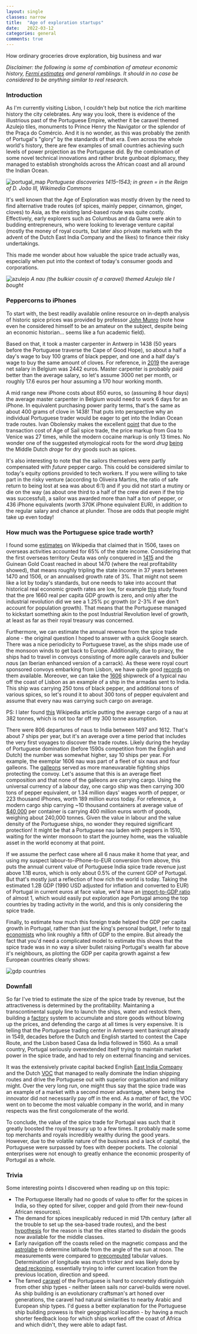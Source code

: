 ```yaml
---
layout: single
classes: narrow
title:  "Age of exploration startups"
date:   2022-03-12
categories: general
comments: true
---
```


How ordinary groceries drove exploration, big business and war

*Disclaimer: the following is some of combination of amateur economic history, [Fermi estimates](https://en.wikipedia.org/wiki/Fermi_problem) and general ramblings. It should in no case be considered to be anything similar to real research.*

### Introduction

As I'm currently visiting Lisbon, I couldn't help but notice the rich maritime history the city celebrates. Any way you look, there is evidence of the illustrious past of the Portuguese Empire, whether it be caravel themed Azulejo tiles, monuments to Prince Henry the Navigator or the splendor of the Praça do Comércio. And it is no wonder, as this was probably the zenith of Portugal's "glory" by the standards of that era. Even across the whole world's history, there are few examples of small countries achieving such levels of power projection as the Portuguese did. By the combination of some novel technical innovations and rather brute gunboat diplomacy, they managed to establish strongholds across the African coast and all around the Indian Ocean. 

![portugal_map](https://upload.wikimedia.org/wikipedia/commons/7/7d/Descobrimentos_e_explora%C3%A7%C3%B5es_portuguesesV2.png)
*Portuguese discoveries 1415–1543; in green = in the Reign of D. João III, Wikimedia Commons*

It's well known that the Age of Exploration was mostly driven by the need to find alternative trade routes (of spices, mainly pepper, cinnamon, ginger, cloves) to Asia, as the existing land-based route was quite costly. Effectively, early explorers such as Columbus and da Gama were akin to budding entrepreneurs, who were looking to leverage venture capital (mostly the money of royal courts, but later also private markets with the advent of the Dutch East India Company and the likes) to finance their risky undertakings.

This made me wonder about how valuable the spice trade actually was, especially when put into the context of today's consumer goods and corporations. 

![azulejo](https://images-for-web-s3.s3.eu-central-1.amazonaws.com/azulejo.jpg)
*A nau (the bulkier cousin of a caravel) themed Azulejo tile I bought*

### Peppercorns to iPhones

To start with, the best readily available online resource on in-depth analysis of historic spice prices was provided by professor [John Munro](https://www.economics.utoronto.ca/munro5/SPICES1.htm) (note how even he considered himself to be an amateur on the subject, despite being an economic historian... seems like a fun academic field). 

Based on that, it took a master carpenter in Antwerp in 1438 (50 years before the Portuguese traverse the Cape of Good Hope), so about a half a day's wage to buy 100 grams of black pepper, and one and a half day's wage to buy the same amount of cloves. 
For reference, in [2019](https://en.wikipedia.org/wiki/List_of_European_countries_by_average_wage) the average net salary in Belgium was 2442 euros. Master carpenter is probably paid better than the average salary, so let's assume 3000 net per month, or roughly 17.6 euros per hour assuming a 170 hour working month.

A mid range new iPhone costs about 850 euros, so (assuming 8 hour days) the average master carpenter in Belgium would need to work 6 days for an iPhone. In equivalent purchasing power parity terms, that's the same as about 400 grams of clove in 1438! That puts into perspective why an individual Portuguese trader would be eager to get into the Indian Ocean trade routes. Ivan Obolensky makes the excellent [point](https://dynamicdoingness.com/the-spice-trade/) that due to the transaction cost of Age of Sail spice trade, the price markup from Goa to Venice was 27 times, while the modern cocaine markup is only 13 times. No wonder one of the suggested etymological roots for the word *drug* [being](https://books.google.ee/books?id=lD25DwAAQBAJ&pg=PA7&lpg=PA7&dq=spice+trade+droge+dry+goods&source=bl&ots=HntIWypaCR&sig=ACfU3U1YlVipA8srDOXjh7_XeyIQuuktUA&hl=en&sa=X&ved=2ahUKEwiXlq_sy772AhVltIsKHRywC60Q6AF6BAgtEAM#v=onepage&q=spice%20trade%20droge%20dry%20goods&f=false) the Middle Dutch *droge* for dry goods such as spices.

It's also interesting to note that the sailors themselves were partly compensated with *future* pepper cargo. This could be considered similar to today's equity options provided to tech workers. If you were willing to take part in the risky venture (according to Oliveira Martins, the ratio of safe return to being lost at sea was about 6:1) and if you did not start a mutiny or die on the way (as about one third to a half of the crew did even if the trip was successful), a sailor was awarded more than half a ton of pepper, or 436 iPhone equivalents (worth 370K iPhone equivalent EUR), in addition to the regular salary and chance at plunder. Those are odds that people might take up even today!

### How much was the Portuguese spice trade worth?

I found some [estimates](https://en.wikipedia.org/wiki/Economic_history_of_Portugal) on Wikipedia that claimed that in 1506, taxes on overseas activities accounted for 65% of the state income.
Considering that the first overseas territory Ceuta was only conquered in [1415](https://en.wikipedia.org/wiki/Conquest_of_Ceuta) and the Guinean Gold Coast reached in about 1470 (where the real profitability showed), that means roughly tripling the state income in 37 years between 1470 and 1506, or an annualised growth rate of 3%. That might not seem like a lot by today's standards, but one needs to take into account that historical real economic growth rates are low, for example [this](https://academic.oup.com/ereh/article/21/2/141/3044162) study found that the  pre 1660 real per capita GDP growth is zero, and only after the industrial revolution did we see a 1.25% pc growth (or 2-3% if we don't account for population growth). That means that the Portuguese managed to kickstart something akin to the post Industrial Revolution level of growth, at least as far as their royal treasury was concerned.

Furthermore, we can estimate the annual revenue from the spice trade alone - the original question I hoped to answer with a quick Google search. There was a nice periodicity to Portuguese travel, as the ships made use of the monsoon winds to get back to Europe. Additionally, due to piracy, the ships had to travel in convoys consisting of more agile caravels and bulkier *nau*s (an Iberian enhanced version of a carrack). As these were royal court sponsored convoys embarking from Lisbon, we have quite good [records](https://en.wikipedia.org/wiki/Portuguese_India_Armadas) on them available. Moreover, we can take the [1606](https://en.wikipedia.org/wiki/Nossa_Senhora_dos_M%C3%A1rtires_(nau)) shipwreck of a typical nau off the coast of Lisbon as an example of a ship in the armadas sent to India. This ship was carrying 250 tons of black pepper, and additional tons of various spices, so let's round it to about 300 tons of pepper equivalent and assume that every nau was carrying such cargo on average.

PS: I later found [this](https://en.wikipedia.org/wiki/Portuguese_India_Armadas#Compensation_and_spoils) Wikipedia article putting the average cargo of a nau at 382 tonnes, which is not too far off my 300 tonne assumption.

There were 806 departures of naus to India between 1497 and 1612. That's about 7 ships per year, but it's an average over a time period that includes the very first voyages to discover the trade routes. Likely during the heyday of Portuguese domination (before 1590s competition from the English and Dutch) the number was somewhat higher, say 10 ships per year. For example, the exemplar 1606 nau was part of a fleet of six naus and four galleons. The [galleons](https://en.wikipedia.org/wiki/Galleon) served as more maneuvarable fighting ships protecting the convoy. Let's assume that this is an average fleet composition and that none of the galleons are carrying cargo. Using the universal currency of a labour day, one cargo ship was then carrying 300 tons of pepper equivalent, or 1.34 million days' wages worth of pepper, or 223 thousand iPhones, worth 189 million euros today. For reference, a modern cargo ship carrying ~10 thousand containers at average value of [$40,000](https://www.freightwaves.com/news/22b-worth-of-cargo-is-now-stuck-on-container-ships-off-california) per container is carrying 400 million euros worth of goods, weighing about 240,000 tonnes. Given the value in labour and the value density of the Portuguese ships, no wonder they required significant protection! It might be that a Portuguese nau laden with peppers in 1510, waiting for the winter monsoon to start the journey home, was the valuable asset in the world economy at that point.

If we assume the perfect case where all 6 naus make it home that year, and using my suspect labour-to-iPhone-to-EUR conversion from above, this puts the annual current value of Portuguese India spice trade revenue just above 1.1B euros, which is only about 0.5% of the current GDP of Portugal. But that's mostly just a reflection of how rich the world is today. Taking the estimated 1.2B GDP (1990 USD adjusted for inflation and converted to EUR) of Portugal in current euros at face value, we'd have an [import-to-GDP ratio](https://en.wikipedia.org/wiki/List_of_regions_by_past_GDP_(PPP)) of almost 1, which would easily put exploration age Portugal among the top countries by trading activity in the world, and this is only considering the spice trade. 

Finally, to estimate how much this foreign trade helped the GDP per capita growth in Portugal, rather than just the king's personal budget, I refer to [real economists](https://academic.oup.com/ereh/article/19/1/1/2754564?login=false#137415272) who link roughly a fifth of GDP to the empire. But already the fact that you'd need a complicated model to estimate this shows that the spice trade was in no way a silver bullet raising Portugal's wealth far above it's neighbours, as plotting the GDP per capita growth against a few European countries clearly shows:

![gdp countries](https://images-for-web-s3.s3.eu-central-1.amazonaws.com/gdp_countries.png)

### Downfall

So far I've tried to estimate the size of the spice trade by revenue, but the attractiveness is determined by the profitability. Maintaning a transcontinental supply line to launch the ships, water and restock them, building a [factory](https://en.wikipedia.org/wiki/Factory_(trading_post)) system to accumulate and store goods without blowing up the prices, and defending the cargo at all times is very expensive. It is telling that the Portuguese trading center in Antwerp went bankrupt already in 1549, decades before the Dutch and English started to contest the Cape Route, and the Lisbon based Casa da Índia followed in 1560. As a small country, Portugal seriously overextended itself trying to maintain market power in the spice trade, and had to rely on external financing and services.

It was the extensively private capital backed English [East India Company](https://en.wikipedia.org/wiki/East_India_Company) and the Dutch [VOC](https://en.wikipedia.org/wiki/Dutch_East_India_Company) that managed to really dominate the Indian shipping routes and drive the Portuguese out with superior organisation and military might. Over the very long run, one might thus say that the spice trade was an example of a market with a second mover advantage, where being the innovator did not necessarily pay off in the end. As a matter of fact, the VOC went on to become the most valuable company in the world, and in many respects was the first congolomerate of the world. 

To conclude, the value of the spice trade for Portugal was such that it greatly boosted the royal treasury up to a few times. It probably made some top merchants and royals incredibly wealthy during the good years. However, due to the volatile nature of the business and a lack of capital, the Portuguese were surpassed by foes with deeper pockets. The colonial enterprises were not enough to greatly enhance the economic prosperity of Portugal as a whole.

### Trivia

Some interesting points I discovered when reading up on this topic:

* The Portuguese literally had no goods of value to offer for the spices in India, so they opted for silver, copper and gold (from their new-found African resources).
* The demand for spices inexplicably reduced in mid 17th century (after all the trouble to set up the sea-based trade routes), and the best [hypothesis](https://www.npr.org/sections/thesalt/2015/03/26/394339284/how-snobbery-helped-take-the-spice-out-of-european-cooking) for the reason is that the elites started to disdain the goods now available for the middle classes.
* Early navigation off the coasts relied on the magnetic compass and the [astrolabe](https://en.wikipedia.org/wiki/Astrolabe) to determine latitude from the angle of the sun at noon. The measurements were compared to [precomputed](https://en.wikipedia.org/wiki/Abraham_Zacuto) tabular values. Determination of longitude was much tricker and was likely done by [dead reckoning](https://en.wikipedia.org/wiki/Dead_reckoning), essentially trying to infer current location from the previous location, direction and speed.
* The famed [caravel](https://en.wikipedia.org/wiki/Caravel) of the Portuguese is hard to concretely distinguish from other ship types - neither lateen sails nor carvel-builds were novel. As ship building is an evolutionary craftsman's art honed over generations, the caravel had natural similarities to nearby Arabic and European ship types. I'd guess a better explanation for the Portuguese ship building prowess is their geographical location - by having a much shorter feedback loop for which ships worked off the coast of Africa and which didn't, they were able to adapt fast.








